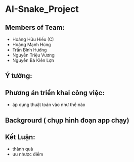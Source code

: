 # AI-Snake_Project
## Members of Team:
  + Hoàng Hữu Hiếu (C) 
  + Hoàng Mạnh Hùng
  + Trần Bỉnh Hướng
  + Nguyễn Triệu Vương
  + Nguyễn Bá Kiên Lợn
## Ý tưởng: 



## Phương án triển khai công việc:
  + áp dụng thuật toán vào như thế nào 




## Backgrourd ( chụp hình đoạn app chạy) 



## Kết Luận: 
 + thành quả
 + ưu nhược điểm 
